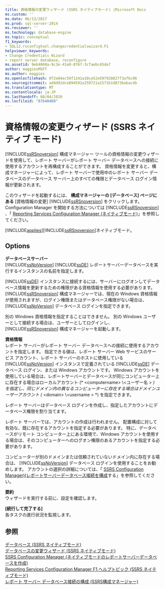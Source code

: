 ```yaml
---
title: 資格情報の変更ウィザード (SSRS ネイティブモード) |Microsoft Docs
ms.custom: ''
ms.date: 06/13/2017
ms.prod: sql-server-2014
ms.reviewer: ''
ms.technology: database-engine
ms.topic: conceptual
f1_keywords:
- SQL12.rsconfigtool.changecredentialswizard.F1
helpviewer_keywords:
- Change Credentials Wizard
- report server database, reconfigure
ms.assetid: 9eb4060a-9c3e-41e0-8767-3cfaebc45de7
author: maggiesMSFT
ms.author: maggies
ms.openlocfilehash: 0f2e84ec59f1241a10ce52e597920827f3afbc06
ms.sourcegitcommit: ad4d92dce894592a259721a1571b1d8736abacdb
ms.translationtype: MT
ms.contentlocale: ja-JP
ms.lasthandoff: 08/04/2020
ms.locfileid: "87640489"
---
```

# <a name="change-credentials-wizard-ssrs-native-mode"></a>資格情報の変更ウィザード (SSRS ネイティブ モード)
  [!INCLUDE[ssRSnoversion](../../includes/ssrsnoversion-md.md)] 構成マネージャー ツールの資格情報の変更ウィザードを使用して、レポート サーバーがレポート サーバー データベースへの接続に使用するアカウントを再構成することができます。 資格情報を変更すると、構成マネージャーによって、レポート サーバーで使用中のレポート サーバー データベースのデータベース サーバー上のすべての権限とデータベース ログイン情報が更新されます。  
  
 このウィザードを起動するには、 **構成マネージャーの [データベース] ページにある** [資格情報の変更] [!INCLUDE[ssRSnoversion](../../includes/ssrsnoversion-md.md)] をクリックします。 Configuration Manager を開始する方法については [!INCLUDE[ssRSnoversion](../../includes/ssrsnoversion-md.md)] 、「 [Reporting Services Configuration Manager &#40;ネイティブモード&#41;](../../../2014/sql-server/install/reporting-services-configuration-manager-native-mode.md)」を参照してください。  
  
 [!INCLUDE[applies](../../includes/applies-md.md)][!INCLUDE[ssRSnoversion](../../includes/ssrsnoversion-md.md)]ネイティブモード。  
  
## <a name="options"></a>Options  
 **データベースサーバー**  
 [!INCLUDE[ssNoVersion](../../includes/ssnoversion-md.md)] [!INCLUDE[ssDE](../../includes/ssde-md.md)] レポートサーバーデータベースを実行するインスタンスの名前を指定します。  
  
 [!INCLUDE[ssDE](../../includes/ssde-md.md)] インスタンスに接続するには、サーバーにログオンしてデータベース情報を更新するための権限がある資格情報を使用する必要があります。 [!INCLUDE[ssRSnoversion](../../includes/ssrsnoversion-md.md)] 構成マネージャーでは、現在の Windows 資格情報が使用されますが、ログイン権限またはデータベース権限がない場合は、 [!INCLUDE[ssNoVersion](../../includes/ssnoversion-md.md)] データベース ログインを指定できます。  
  
 別の Windows 資格情報を指定することはできません。 別の Windows ユーザーとして接続する場合は、ユーザーとしてログインし、 [!INCLUDE[ssRSnoversion](../../includes/ssrsnoversion-md.md)] 構成マネージャーを起動します。  
  
 **資格情報**  
 レポート サーバーがレポート サーバー データベースへの接続に使用するアカウントを指定します。 指定できる値は、レポート サーバー Web サービスのサービス アカウント、レポート サーバーのホストに使用している [!INCLUDE[ssNoVersion](../../includes/ssnoversion-md.md)] インスタンスで定義されている [!INCLUDE[ssDE](../../includes/ssde-md.md)] データベース ログイン、または Windows アカウントです。 Windows アカウントを使用している場合は、レポートサーバーとデータベースが同じコンピューター上に存在する場合はローカルアカウント (* \<computername> \\<ユーザー名 \> *) を指定し、同じドメイン内の異なるコンピューターに存在する場合はドメインユーザーアカウント (* \<domain> \\<username \> *) を指定できます。  
  
 レポート サーバーはデータベース ログインを作成し、指定したアカウントにデータベース権限を割り当てます。  
  
 レポート サーバーでは、アカウントの作成は行われません。 配置構成に対して有効な、既に存在するアカウントを指定する必要があります。 特に、データベースがリモート コンピューター上にある環境で、Windows アカウントを使用する場合は、そのコンピューターへのログオン権限のあるアカウントを指定する必要があります。  
  
 コンピューターが別のドメインまたは信頼されていないドメイン内に存在する場合は、 [!INCLUDE[ssNoVersion](../../includes/ssnoversion-md.md)] データベース ログインを使用することをお勧めします。 アカウントの選択の詳細については、「 [SSRS Configuration Manager&#41;&#40;レポートサーバーデータベース接続を構成](../../../2014/sql-server/install/configure-a-report-server-database-connection-ssrs-configuration-manager.md)する」を参照してください。  
  
 **要約**  
 ウィザードを実行する前に、設定を確認します。  
  
 **[続行して完了する]**  
 各タスクの進行状況を監視します。  
  
## <a name="see-also"></a>参照  
 [データベース &#40;SSRS ネイティブモード&#41;](../../../2014/sql-server/install/database-ssrs-native-mode.md)   
 [データベースの変更ウィザード &#40;SSRS ネイティブモード&#41;](../../../2014/sql-server/install/change-database-wizard-ssrs-native-mode.md)   
 [SSRS Configuration Manager &#40;ネイティブモードのレポートサーバーデータベースを作成&#41;](../../reporting-services/install-windows/ssrs-report-server-create-a-native-mode-report-server-database.md)   
 [Reporting Services Configuration Manager F1 ヘルプトピック &#40;SSRS ネイティブモード&#41;](../../../2014/sql-server/install/reporting-services-configuration-manager-f1-help-topics-ssrs-native-mode.md)   
 [レポート サーバー データベース接続の構成 &#40;SSRS構成マネージャー&#41;](../../../2014/sql-server/install/configure-a-report-server-database-connection-ssrs-configuration-manager.md)  
  
  

